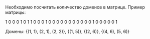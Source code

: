 Необходимо посчитать количество доменов в матрице.
Пример матрицы:

1 0 0 0 1 0
1 1 0 0 0 1
0 0 0 0 0 0
0 0 0 0 0 1
0 0 0 0 0 1

Домены:
{(1, 1), (2, 1), (2, 2)}, {(1, 5)}, {(2, 6)}, {(4, 6), (5, 6)}


